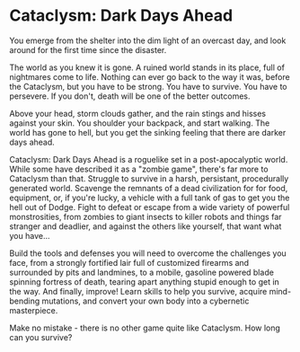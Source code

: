 Cataclysm: Dark Days Ahead
==========================
You emerge from the shelter into the dim light of an overcast day, and look around for the first time since the disaster.

The world as you knew it is gone. A ruined world stands in its place, full of nightmares come to life. Nothing can ever go back to the way it was, before the Cataclysm, but you have to be strong. You have to survive. You have to persevere. If you don't, death will be one of the better outcomes.

Above your head, storm clouds gather, and the rain stings and hisses against your skin. You shoulder your backpack, and start walking. The world has gone to hell, but you get the sinking feeling that there are darker days ahead.

Cataclysm: Dark Days Ahead is a roguelike set in a post-apocalyptic world. While some have described it as a "zombie game", there's far more to Cataclysm than that. Struggle to survive in a harsh, persistant, procedurally generated world. Scavenge the remnants of a dead civilization for for food, equipment, or, if you're lucky, a vehicle with a full tank of gas to get you the hell out of Dodge. Fight to defeat or escape from a wide variety of powerful monstrosities, from zombies to giant insects to killer robots and things far stranger and deadlier, and against the others like yourself, that want what you have...

Build the tools and defenses you will need to overcome the challenges you face, from a strongly fortified lair full of customized firearms and surrounded by pits and landmines, to a mobile, gasoline powered blade spinning fortress of death, tearing apart anything stupid enough to get in the way. And finally, improve! Learn skills to help you survive, acquire mind-bending mutations, and convert your own body into a cybernetic masterpiece.

Make no mistake - there is no other game quite like Cataclysm. How long can you survive?
